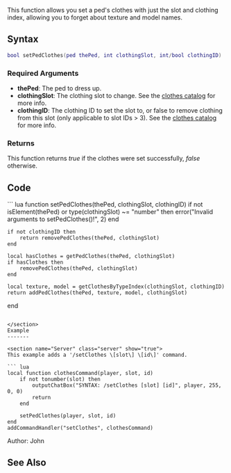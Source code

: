 <lowercasetitle/>

This function allows you set a ped's clothes with just the slot and clothing index, allowing you to forget about texture and model names.

Syntax
------

``` lua
bool setPedClothes(ped thePed, int clothingSlot, int/bool clothingID)
```

### Required Arguments

-   **thePed**: The ped to dress up.
-   **clothingSlot**: The clothing slot to change. See the [clothes catalog](/CJ_Clothes.md "wikilink") for more info.
-   **clothingID**: The clothing ID to set the slot to, or false to remove clothing from this slot (only applicable to slot IDs &gt; 3). See the [clothes catalog](/CJ_Clothes.md "wikilink") for more info.

### Returns

This function returns *true* if the clothes were set successfully, *false* otherwise.

Code
----

<section show="true">
``` lua
function setPedClothes(thePed, clothingSlot, clothingID)
    if not isElement(thePed) or type(clothingSlot) ~= "number" then
        error("Invalid arguments to setPedClothes()!", 2)
    end
    
    if not clothingID then
        return removePedClothes(thePed, clothingSlot)
    end
    
    local hasClothes = getPedClothes(thePed, clothingSlot) 
    if hasClothes then
        removePedClothes(thePed, clothingSlot)
    end
    
    local texture, model = getClothesByTypeIndex(clothingSlot, clothingID)
    return addPedClothes(thePed, texture, model, clothingSlot)
end
```

</section>
Example
-------

<section name="Server" class="server" show="true">
This example adds a '/setClothes \[slot\] \[id\]' command.

``` lua
local function clothesCommand(player, slot, id)
    if not tonumber(slot) then
        outputChatBox("SYNTAX: /setClothes [slot] [id]", player, 255, 0, 0)
        return
    end
    
    setPedClothes(player, slot, id)
end
addCommandHandler("setClothes", clothesCommand)
```

</section>
Author: John

See Also
--------
